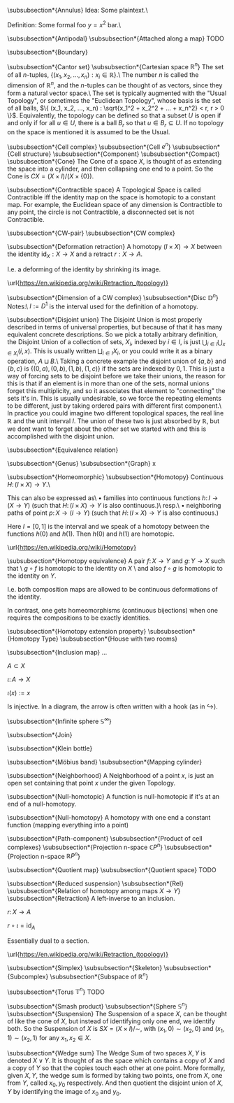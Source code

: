 
\subsubsection*{Annulus}
Idea:
Some plaintext.\\

Definition:
Some formal foo $y=x^2$ bar.\\

\subsubsection*{Antipodal}
\subsubsection*{Attached along a map}
TODO

\subsubsection*{Boundary}

\subsubsection*{Cantor set}
\subsubsection*{Cartesian space ${\mathbb R}^n$}
The set of all $n$-tuples, $\{ (x_1, x_2, ... , x_n) : x_i \in \mathbb{R} \}$.\\
The number $n$ is called the dimension of $\mathbb{R}^n$, and the $n$-tuples
can be thought of as vectors, since they form a natural vector space.\\
The set is typically augmented with the "Usual Topology", or sometimes the
"Euclidean Topology", whose basis is the set of all balls,
$\{ (x_1, x_2, ..., x_n) : \sqrt{x_1^2 + x_2^2 + ... + x_n^2} < r, r > 0 \}$.
Equivalently, the topology can be defined so that a subset $U$ is open if and only
if for all $u\in U$, there is a ball $B_r$ so that $u \in B_r \subseteq U$.
If no topology on the space is mentioned it is assumed to be the Usual.

\subsubsection*{Cell complex}
\subsubsection*{Cell $e^n$}
\subsubsection*{Cell structure}
\subsubsection*{Component}
\subsubsection*{Compact}
\subsubsection*{Cone} The Cone of a space $X$, is thought of as extending the
space into a cylinder, and then collapsing one end to a point.  So the Cone
is $CX = (X \times I) / (X \times \{0\})$.  



\subsubsection*{Contractible space} A Topological Space is called Contractible
iff the identity map on the space is homotopic to a constant map.  For example,
the Euclidean space of any dimension is Contractible to any point,
the circle is not Contractible, a disconnected set is not Contractible.  

\subsubsection*{CW-pair}
\subsubsection*{CW complex}

\subsubsection*{Deformation retraction}
A homotopy $(I\times X)\to X$
between the identity $\mathrm{id}_X:X\to X$ and a retract $r:X\to A$.

I.e. a deforming of the identity by shrinking its image.

\url{https://en.wikipedia.org/wiki/Retraction_(topology)}

\subsubsection*{Dimension of a CW complex}
\subsubsection*{Disc ${\mathbb D}^n$}
Notes:\\
$I:=D^1$ is the interval used for the definition of a homotopy.

\subsubsection*{Disjoint union}
The Disjoint Union is most properly described in terms of universal properties,
but because of that it has many equivalent concrete descriptions.  So we pick
a totally arbitrary definition, the Disjoint Union of a collection of sets,
$X_i$, indexed by $i\in I$, is just $\bigcup_{i\in I} \bigcup_{x\in X_i} (i, x)$.
This is usually written $\bigsqcup_{i\in I} X_i$, or you could write it as a
binary operation, $A \sqcup B$.\\
Taking a concrete example the disjoint union of $\{a, b\}$ and $\{b, c\}$ is
$\{(0,a), (0,b), (1,b), (1,c)\}$ if the sets are indexed by $0,1$.
This is just a way of forcing sets to be disjoint before we take their unions,
the reason for this is that if an element is in more than one of the sets,
normal unions forget this multiplicity, and so it associates that element to
"connecting" the sets it's in.  This is usually undesirable, so we force the
repeating elements to be different, just by taking ordered pairs with different
first component.\\
In practice you could imagine two different topological spaces, the real line
$\mathbb{R}$ and the unit interval $I$.  The union of these two is just absorbed
by $\mathbb{R}$, but we dont want to forget about the other set we started with
and this is accomplished with the disjoint union.  

\subsubsection*{Equivalence relation}

\subsubsection*{Genus}
\subsubsection*{Graph}
x

\subsubsection*{Homeomorphic}
\subsubsection*{Homotopy}
Continuous $H\colon (I\times X)\to Y$.\\

This can also be expressed as\\
$\bullet$ families into continuous functions $h\colon I\to (X\to Y)$ (such that $H\colon (I\times X)\to Y$ is also continuous.)\\
resp.\\
$\bullet$ neighboring paths of point $p\colon X\to (I\to Y)$ (such that $H\colon (I\times X)\to Y$ is also continuous.)

Here $I=[0,1]$ is the interval and we speak of a homotopy between the functions $h(0)$ and $h(1)$.
Then $h(0)$ and $h(1)$ are homotopic.

\url{https://en.wikipedia.org/wiki/Homotopy}

\subsubsection*{Homotopy equivalence}
A pair $f\colon X\to Y$ and $g\colon Y\to X$ such that \\
$g\circ f$ is homotopic to the identity on $X$ \\
and also $f\circ g$ is homotopic to the identity on $Y$.

I.e. both composition maps are allowed to be continuous deformations of the identity.

In contrast, one gets homeomorphisms (continuous bijections) when one requires the compositions to be exactly identities.

\subsubsection*{Homotopy extension property}
\subsubsection*{Homotopy Type}
\subsubsection*{House with two rooms}

\subsubsection*{Inclusion map}
...

$A\subset X$

$\iota\colon A\to X$

$\iota(x):=x$

Is injective. In a diagram, the arrow is often written with a hook (as in $\hookrightarrow$).

\subsubsection*{Infinite sphere ${\mathbb S}^\infty$}

\subsubsection*{Join}

\subsubsection*{Klein bottle}

\subsubsection*{Möbius band}
\subsubsection*{Mapping cylinder}

\subsubsection*{Neighborhood} A Neighborhood of a point $x$, is just an open set
containing that point $x$ under the given Topology.

\subsubsection*{Null-homotopic}
A function is null-homotopic if it's at an end of a null-homotopy.

\subsubsection*{Null-homotopy}
A homotopy with one end a constant function (mapping everything into a point)

\subsubsection*{Path-component}
\subsubsection*{Product of cell complexes}
\subsubsection*{Projection n-space ${\mathbb C}P^n$}
\subsubsection*{Projection n-space ${\mathbb R}P^n$}

\subsubsection*{Quotient map}
\subsubsection*{Quotient space}
TODO

\subsubsection*{Reduced suspension}
\subsubsection*{Rel}
\subsubsection*{Relation of homotopy among maps $X\to Y$}
\subsubsection*{Retraction}
A left-inverse to an inclusion.

$r\colon X\to A$

$r\circ\iota=\mathrm{id}_A$

Essentially dual to a section.

\url{https://en.wikipedia.org/wiki/Retraction_(topology)}

\subsubsection*{Simplex}
\subsubsection*{Skeleton}
\subsubsection*{Subcomplex}
\subsubsection*{Subspace of ${\mathbb R}^n$}

\subsubsection*{Torus ${\mathbb T}^n$}
TODO


\subsubsection*{Smash product}
\subsubsection*{Sphere ${\mathbb S}^n$}
\subsubsection*{Suspension} The Suspension of a space $X$, can be thought of
like the cone of $X$, but instead of identifying only one end, we identify both.
So the Suspension of $X$ is $SX = ( X \times I ) / \sim$, with $(x_1, 0) \sim (x_2, 0)$
and $(x_1, 1)\sim(x_2, 1)$ for any $x_1, x_2 \in X$.

\subsubsection*{Wedge sum} The Wedge Sum of two spaces $X,Y$ is denoted $X\vee Y$.
It is thought of as the space which contains a copy of $X$ and a copy of $Y$ so
that the copies touch each other at one point.  More formally, given $X,Y$, the
wedge sum is formed by taking two points, one from $X$, one from $Y$, called
$x_0, y_0$ respectively.  And then quotient the disjoint union of $X,Y$ by
identifying the image of $x_0$ and $y_0$.
